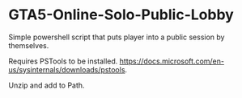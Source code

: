# GTA5-Online-Solo-Public-Lobby

Simple powershell script that puts player into a public session by themselves.

Requires PSTools to be installed. https://docs.microsoft.com/en-us/sysinternals/downloads/pstools.

Unzip and add to Path.
